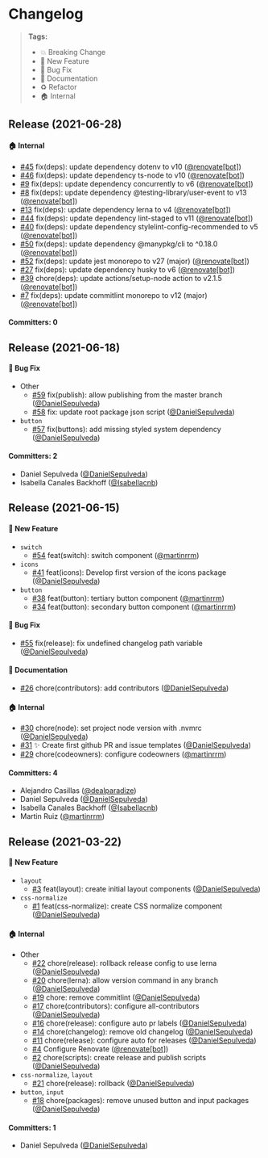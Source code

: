 # Changelog

> **Tags:**
>
> - :boom: Breaking Change
> - :rocket: New Feature
> - :bug: Bug Fix
> - :memo: Documentation
> - :recycle: Refactor
> - :house: Internal

<!-- DO NOT MODIFY BELOW THIS COMMENT -->
<!-- insert-new-changelog-here -->

## Release (2021-06-28)

#### :house: Internal
* [#45](https://github.com/VitauMX/vita-ui/pull/45) fix(deps): update dependency dotenv to v10 ([@renovate[bot]](https://github.com/apps/renovate))
* [#46](https://github.com/VitauMX/vita-ui/pull/46) fix(deps): update dependency ts-node to v10 ([@renovate[bot]](https://github.com/apps/renovate))
* [#9](https://github.com/VitauMX/vita-ui/pull/9) fix(deps): update dependency concurrently to v6 ([@renovate[bot]](https://github.com/apps/renovate))
* [#8](https://github.com/VitauMX/vita-ui/pull/8) fix(deps): update dependency @testing-library/user-event to v13 ([@renovate[bot]](https://github.com/apps/renovate))
* [#13](https://github.com/VitauMX/vita-ui/pull/13) fix(deps): update dependency lerna to v4 ([@renovate[bot]](https://github.com/apps/renovate))
* [#44](https://github.com/VitauMX/vita-ui/pull/44) fix(deps): update dependency lint-staged to v11 ([@renovate[bot]](https://github.com/apps/renovate))
* [#40](https://github.com/VitauMX/vita-ui/pull/40) fix(deps): update dependency stylelint-config-recommended to v5 ([@renovate[bot]](https://github.com/apps/renovate))
* [#50](https://github.com/VitauMX/vita-ui/pull/50) fix(deps): update dependency @manypkg/cli to ^0.18.0 ([@renovate[bot]](https://github.com/apps/renovate))
* [#52](https://github.com/VitauMX/vita-ui/pull/52) fix(deps): update jest monorepo to v27 (major) ([@renovate[bot]](https://github.com/apps/renovate))
* [#27](https://github.com/VitauMX/vita-ui/pull/27) fix(deps): update dependency husky to v6 ([@renovate[bot]](https://github.com/apps/renovate))
* [#39](https://github.com/VitauMX/vita-ui/pull/39) chore(deps): update actions/setup-node action to v2.1.5 ([@renovate[bot]](https://github.com/apps/renovate))
* [#7](https://github.com/VitauMX/vita-ui/pull/7) fix(deps): update commitlint monorepo to v12 (major) ([@renovate[bot]](https://github.com/apps/renovate))

#### Committers: 0



## Release (2021-06-18)

#### :bug: Bug Fix
* Other
  * [#59](https://github.com/VitauMX/vita-ui/pull/59) fix(publish): allow publishing from the master branch ([@DanielSepulveda](https://github.com/DanielSepulveda))
  * [#58](https://github.com/VitauMX/vita-ui/pull/58) fix: update root package json script ([@DanielSepulveda](https://github.com/DanielSepulveda))
* `button`
  * [#57](https://github.com/VitauMX/vita-ui/pull/57) fix(buttons): add missing styled system dependency ([@DanielSepulveda](https://github.com/DanielSepulveda))

#### Committers: 2
- Daniel Sepulveda ([@DanielSepulveda](https://github.com/DanielSepulveda))
- Isabella Canales Backhoff ([@Isabellacnb](https://github.com/Isabellacnb))

## Release (2021-06-15)

#### :rocket: New Feature
* `switch`
  * [#54](https://github.com/VitauMX/vita-ui/pull/54) feat(switch): switch component ([@martinrrm](https://github.com/martinrrm))
* `icons`
  * [#41](https://github.com/VitauMX/vita-ui/pull/41) feat(icons): Develop first version of the icons package ([@DanielSepulveda](https://github.com/DanielSepulveda))
* `button`
  * [#38](https://github.com/VitauMX/vita-ui/pull/38) feat(button): tertiary button component ([@martinrrm](https://github.com/martinrrm))
  * [#34](https://github.com/VitauMX/vita-ui/pull/34) feat(button): secondary button component ([@martinrrm](https://github.com/martinrrm))

#### :bug: Bug Fix
* [#55](https://github.com/VitauMX/vita-ui/pull/55) fix(release): fix undefined changelog path variable ([@DanielSepulveda](https://github.com/DanielSepulveda))

#### :memo: Documentation
* [#26](https://github.com/VitauMX/vita-ui/pull/26) chore(contributors): add contributors ([@DanielSepulveda](https://github.com/DanielSepulveda))

#### :house: Internal
* [#30](https://github.com/VitauMX/vita-ui/pull/30) chore(node): set project node version with .nvmrc ([@DanielSepulveda](https://github.com/DanielSepulveda))
* [#31](https://github.com/VitauMX/vita-ui/pull/31) ✨ Create first github PR and issue templates  ([@DanielSepulveda](https://github.com/DanielSepulveda))
* [#29](https://github.com/VitauMX/vita-ui/pull/29) chore(codeowners): configure codeowners ([@martinrrm](https://github.com/martinrrm))

#### Committers: 4
- Alejandro Casillas ([@dealparadize](https://github.com/dealparadize))
- Daniel Sepulveda ([@DanielSepulveda](https://github.com/DanielSepulveda))
- Isabella Canales Backhoff ([@Isabellacnb](https://github.com/Isabellacnb))
- Martin Ruiz ([@martinrrm](https://github.com/martinrrm))

## Release (2021-03-22)

#### :rocket: New Feature
* `layout`
  * [#3](https://github.com/VitauMX/vita-ui/pull/3) feat(layout): create initial layout components ([@DanielSepulveda](https://github.com/DanielSepulveda))
* `css-normalize`
  * [#1](https://github.com/VitauMX/vita-ui/pull/1) feat(css-normalize): create CSS normalize component ([@DanielSepulveda](https://github.com/DanielSepulveda))

#### :house: Internal
* Other
  * [#22](https://github.com/VitauMX/vita-ui/pull/22) chore(release): rollback release config to use lerna ([@DanielSepulveda](https://github.com/DanielSepulveda))
  * [#20](https://github.com/VitauMX/vita-ui/pull/20) chore(lerna): allow version command in any branch ([@DanielSepulveda](https://github.com/DanielSepulveda))
  * [#19](https://github.com/VitauMX/vita-ui/pull/19) chore: remove commitlint ([@DanielSepulveda](https://github.com/DanielSepulveda))
  * [#17](https://github.com/VitauMX/vita-ui/pull/17) chore(contributors): configure all-contributors ([@DanielSepulveda](https://github.com/DanielSepulveda))
  * [#16](https://github.com/VitauMX/vita-ui/pull/16) chore(release): configure auto pr labels ([@DanielSepulveda](https://github.com/DanielSepulveda))
  * [#14](https://github.com/VitauMX/vita-ui/pull/14) chore(changelog): remove old changelog ([@DanielSepulveda](https://github.com/DanielSepulveda))
  * [#11](https://github.com/VitauMX/vita-ui/pull/11) chore(release): configure auto for releases ([@DanielSepulveda](https://github.com/DanielSepulveda))
  * [#4](https://github.com/VitauMX/vita-ui/pull/4) Configure Renovate ([@renovate[bot]](https://github.com/apps/renovate))
  * [#2](https://github.com/VitauMX/vita-ui/pull/2) chore(scripts): create release and publish scripts ([@DanielSepulveda](https://github.com/DanielSepulveda))
* `css-normalize`, `layout`
  * [#21](https://github.com/VitauMX/vita-ui/pull/21) chore(release): rollback ([@DanielSepulveda](https://github.com/DanielSepulveda))
* `button`, `input`
  * [#18](https://github.com/VitauMX/vita-ui/pull/18) chore(packages): remove unused button and input packages ([@DanielSepulveda](https://github.com/DanielSepulveda))

#### Committers: 1
- Daniel Sepulveda ([@DanielSepulveda](https://github.com/DanielSepulveda))
